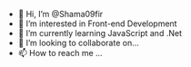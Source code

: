 - 👋 Hi, I’m @Shama09fir
- 👀 I’m interested in Front-end Development
- 🌱 I’m currently learning JavaScript and .Net
- 💞️ I’m looking to collaborate on... 
- 📫 How to reach me ...

<!---
Shama09fir/Shama09fir is a ✨ special ✨ repository because its `README.md` (this file) appears on your GitHub profile.
You can click the Preview link to take a look at your changes.
--->
